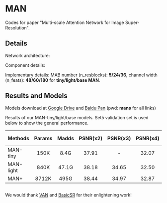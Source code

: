 # MAN
Codes for paper "Multi-scale Attention Network for Image Super-Resolution".

 
## Details
Network architecture:

Component details:

Implementary details: MAB number (n_resblocks): **5/24/36**, channel width (n_feats): **48/60/180** for **tiny/light/base MAN**.

## Results and Models

Models download at [Google Drive](https://drive.google.com/drive/folders/1sARYFkVeTIFVCa2EnZg9TjZvirDvUNOL?usp=sharing) and [Baidu Pan](https://pan.baidu.com/s/15CTY-mgdTuOc1I8mzIA4Ug?pwd=mans) (pwd: **mans** for all links)


Results of our MAN-tiny/light/base models. Set5 validation set is used below to show the general performance.

| Methods  |  Params   |  Madds   |PSNR(x2)|PSNR(x3)|PSNR(x4)|Download Results|
|:---------|:---------:|:--------:|:------:|:------:|:------:|:--------:|
| MAN-tiny |      150K |     8.4G | 37.91  | -      | 32.07  | x2/[x4](https://pan.baidu.com/s/1u22su2bT4Pq_idVxAnqWdw?pwd=mans)    |
| MAN-light|      840K |    47.1G | 38.18  | 34.65  | 32.50  | [x2](https://pan.baidu.com/s/1AVuPa7bsbb3qMQqMSM-IJQ?pwd=mans)/x3/[x4](https://pan.baidu.com/s/1T2bPZcjFRxAgMxGWtPv-Lw?pwd=mans) |
| MAN+     |     8712K |     495G | 38.44  | 34.97  | 32.87  | [x2](https://pan.baidu.com/s/1pTb3Fob_7MOxMKIdopI0hQ?pwd=mans)/[x3](https://pan.baidu.com/s/1L3HEtcraU8Y9VY-HpCZdfg?pwd=mans)/[x4](https://pan.baidu.com/s/1FCNqht9zi9HecG3ExRdeWQ?pwd=mans) |

##

We would thank [VAN](https://github.com/Visual-Attention-Network/VAN-Classification) and [BasicSR]() for their enlightening work!
